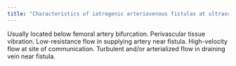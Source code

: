 ```yaml
---
title: "Characteristics of iatrogenic arteriovenous fistulas at ultrasound?"
---
```

Usually located below femoral artery bifurcation. Perivascular tissue vibration. Low-resistance flow in supplying artery near fistula. High-velocity flow at site of communication. Turbulent and/or arterialized flow in draining vein near fistula.

